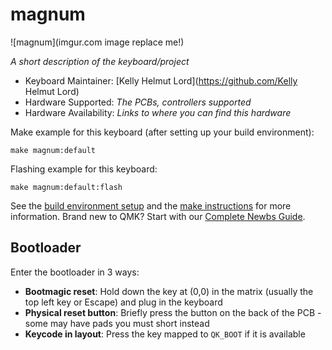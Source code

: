 # magnum

![magnum](imgur.com image replace me!)

*A short description of the keyboard/project*

* Keyboard Maintainer: [Kelly Helmut Lord](https://github.com/Kelly Helmut Lord)
* Hardware Supported: *The PCBs, controllers supported*
* Hardware Availability: *Links to where you can find this hardware*

Make example for this keyboard (after setting up your build environment):

    make magnum:default

Flashing example for this keyboard:

    make magnum:default:flash

See the [build environment setup](https://docs.qmk.fm/#/getting_started_build_tools) and the [make instructions](https://docs.qmk.fm/#/getting_started_make_guide) for more information. Brand new to QMK? Start with our [Complete Newbs Guide](https://docs.qmk.fm/#/newbs).

## Bootloader

Enter the bootloader in 3 ways:

* **Bootmagic reset**: Hold down the key at (0,0) in the matrix (usually the top left key or Escape) and plug in the keyboard
* **Physical reset button**: Briefly press the button on the back of the PCB - some may have pads you must short instead
* **Keycode in layout**: Press the key mapped to `QK_BOOT` if it is available
